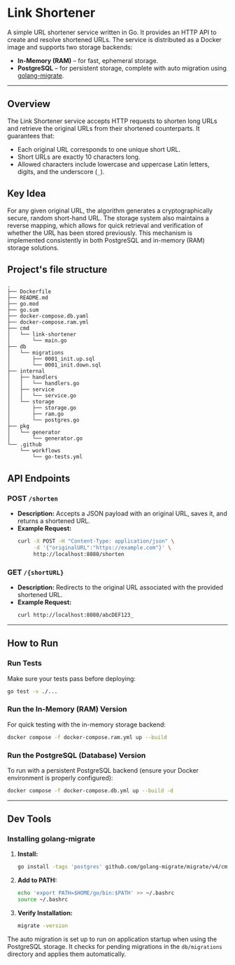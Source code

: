 # Link Shortener

A simple URL shortener service written in Go. It provides an HTTP API to create and resolve shortened URLs. The service is distributed as a Docker image and supports two storage backends:
- **In-Memory (RAM)** – for fast, ephemeral storage.
- **PostgreSQL** – for persistent storage, complete with auto migration using [golang-migrate](https://github.com/golang-migrate/migrate).

---

## Overview

The Link Shortener service accepts HTTP requests to shorten long URLs and retrieve the original URLs from their shortened counterparts. It guarantees that:
- Each original URL corresponds to one unique short URL.
- Short URLs are exactly 10 characters long.
- Allowed characters include lowercase and uppercase Latin letters, digits, and the underscore (`_`).

## Key Idea

For any given original URL, the algorithm generates a cryptographically secure, random short-hand URL. The storage system also maintains a reverse mapping, which allows for quick retrieval and verification of whether the URL has been stored previously. This mechanism is implemented consistently in both PostgreSQL and in-memory (RAM) storage solutions.

## Project's file structure
```
.
├── Dockerfile
├── README.md
├── go.mod
├── go.sum
├── docker-compose.db.yaml
├── docker-compose.ram.yml
├── cmd
│   └── link-shortener
│       └── main.go
├── db
│   └── migrations
│       ├── 0001_init.up.sql
│       └── 0001_init.down.sql
├── internal
│   ├── handlers
│   │   └── handlers.go
│   ├── service
│   │   └── service.go
│   └── storage
│       ├── storage.go
│       ├── ram.go
│       └── postgres.go
├── pkg
│   └── generator
│       └── generator.go
└── .github
    └── workflows
        └── go-tests.yml
```


## API Endpoints

### POST `/shorten`
- **Description:** Accepts a JSON payload with an original URL, saves it, and returns a shortened URL.
- **Example Request:**
  ```bash
  curl -X POST -H "Content-Type: application/json" \
       -d '{"originalURL":"https://example.com"}' \
       http://localhost:8080/shorten
  ```

### GET `/{shortURL}`
- **Description:** Redirects to the original URL associated with the provided shortened URL.
- **Example Request:**
  ```bash
  curl http://localhost:8080/abcDEF123_
  ```

---

## How to Run

### Run Tests
Make sure your tests pass before deploying:
```bash
go test -v ./...
```

### Run the In-Memory (RAM) Version
For quick testing with the in-memory storage backend:
```bash
docker compose -f docker-compose.ram.yml up --build
```

### Run the PostgreSQL (Database) Version
To run with a persistent PostgreSQL backend (ensure your Docker environment is properly configured):
```bash
docker compose -f docker-compose.db.yml up --build -d
```

---

## Dev Tools

### Installing golang-migrate

1. **Install:**
   ```bash
   go install -tags 'postgres' github.com/golang-migrate/migrate/v4/cmd/migrate@latest
   ```

2. **Add to PATH:**
   ```bash
   echo 'export PATH=$HOME/go/bin:$PATH' >> ~/.bashrc
   source ~/.bashrc
   ```

3. **Verify Installation:**
   ```bash
   migrate -version
   ```

The auto migration is set up to run on application startup when using the PostgreSQL storage. It checks for pending migrations in the `db/migrations` directory and applies them automatically.